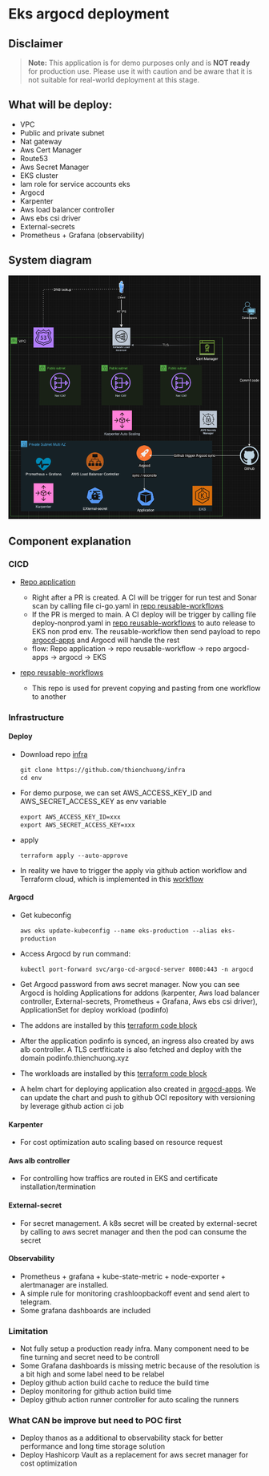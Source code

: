 # Eks argocd deployment

## Disclaimer

> **Note:**
> This application is for demo purposes only and is **NOT ready** for production use. Please use it with caution and be aware that it is not suitable for real-world deployment at this stage.

## What will be deploy:
 - VPC
 - Public and private subnet
 - Nat gateway
 - Aws Cert Manager
 - Route53 
 - Aws Secret Manager
 - EKS cluster
 - Iam role for service accounts eks
 - Argocd
 - Karpenter
 - Aws load balancer controller
 - Aws ebs csi driver
 - External-secrets
 - Prometheus + Grafana (observability)

## System diagram
![](./image/1.png)

## Component explanation
### CICD
- [Repo application](https://github.com/thienchuong/podinfo)
  - Right after a PR is created. A CI will be trigger for run test and Sonar scan by calling file ci-go.yaml in [repo reusable-workflows](https://github.com/thienchuong/reusable-workflows)
  - If the PR is merged to main. A CI deploy will be trigger by calling file deploy-nonprod.yaml in [repo reusable-workflows](https://github.com/thienchuong/reusable-workflows) to auto release to EKS non prod env. The reusable-workflow then send payload to repo [argocd-apps](https://github.com/thienchuong/argocd-apps) and Argocd will handle the rest
  - flow: Repo application -> repo reusable-workflow -> repo argocd-apps -> argocd -> EKS
  
- [repo reusable-workflows](https://github.com/thienchuong/reusable-workflows)
  - This repo is used for prevent copying and pasting from one workflow to another
  
### Infrastructure
#### Deploy
- Download repo [infra](https://github.com/thienchuong/infra)
    ```
    git clone https://github.com/thienchuong/infra
    cd env
    ```
- For demo purpose, we can set AWS_ACCESS_KEY_ID and AWS_SECRET_ACCESS_KEY as env variable

    ```dotnetcli
    export AWS_ACCESS_KEY_ID=xxx
    export AWS_SECRET_ACCESS_KEY=xxx
    ``````
- apply
    ```
    terraform apply --auto-approve
    ```
- In reality we have to trigger the apply via github action workflow and Terraform cloud, which is implemented in this [workflow](https://github.com/thienchuong/infra/blob/main/.github/workflows/terraform-deploy.yaml)
#### Argocd
- Get kubeconfig
  ```dotnetcli
  aws eks update-kubeconfig --name eks-production --alias eks-production
  ``````

- Access Argocd by run command:
    ```
    kubectl port-forward svc/argo-cd-argocd-server 8080:443 -n argocd
    ```

- Get Argocd password from aws secret manager. Now you can see Argocd is holding Applications for addons (karpenter, Aws load balancer controller, External-secrets, Prometheus + Grafana, Aws ebs csi driver), ApplicationSet for deploy workload (podinfo)
- The addons are installed by this [terraform code block](https://github.com/thienchuong/infra/blob/main/env/prod/eks.tf#L120)

- After the application podinfo is synced, an ingress also created by aws alb controller. A TLS certfiticate is also fetched and deploy with the domain podinfo.thienchuong.xyz
- The workloads are installed by this [terraform code block](https://github.com/thienchuong/infra/blob/main/env/prod/eks.tf#L125)
- A helm chart for deploying application also created in [argocd-apps](https://github.com/thienchuong/argocd-apps/blob/main/.github/workflows/helm-release.yaml). We can update the chart and push to github OCI repository with versioning by leverage github action ci job

#### Karpenter
- For cost optimization auto scaling based on resource request

#### Aws alb controller
- For controlling how traffics are routed in EKS and certificate installation/termination
#### External-secret
- For secret management. A k8s secret will be created by external-secret by calling to aws secret manager and then the pod can consume the secret
#### Observability
- Prometheus + grafana + kube-state-metric + node-exporter + alertmanager are installed. 
- A simple rule for monitoring crashloopbackoff event and send alert to telegram. 
- Some grafana dashboards are included

### Limitation
- Not fully setup a production ready infra. Many component need to be fine turning and secret need to be controll
- Some Grafana dashboards is missing metric because of the resolution is a bit high and some label need to be relabel
- Deploy github action build cache to reduce the build time
- Deploy monitoring for github action build time
- Deploy github action runner controller for auto scaling the runners

### What CAN be improve but need to POC first
- Deploy thanos as a additional to observability stack for better performance and long time storage solution
- Deploy Hashicorp Vault as a replacement for aws secret manager for cost optimization
